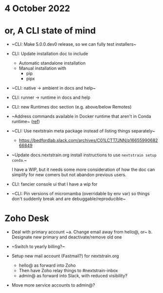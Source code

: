 # 4 October 2022
# or, A CLI state of mind

- ~CLI: Make 5.0.0.dev0 release, so we can fully test installers~
- CLI: Update installation doc to include
  - Automatic standalone installation
  - Manual installation with
    - pip
    - pipx

- ~CLI: native → ambient in docs and help~
- CLI: runner → runtime in docs and help
- CLI: new Runtimes doc section (e.g. above/below Remotes)

- ~Address commands available in Docker runtime that aren't in Conda runtime~
  ([ref](https://github.com/nextstrain/cli/pull/218#issuecomment-1269082344))

- ~CLI: Use nextstrain meta package instead of listing things separately~
  - <https://bedfordlab.slack.com/archives/C01LCTT7JNN/p1665599068266849>

- ~Update docs.nextstrain.org install instructions to use `nextstrain setup conda`.~

  I have a WIP, but it needs some more consideration of how the doc can
  simplify for new comers but not abandon previous users.

- CLI: fancier console ui that I have a wip for
- ~CLI: Pin versions of micromamba (overridable by env var) so things don't suddenly break and are debuggable/reproducible~


# Zoho Desk

- Deal with primary account
  ~a. Change email away from hello@, or~
  b. Designate new primary and deactivate/remove old one

- ~Switch to yearly billing?~

- Setup new mail account (Fastmail?) for nextstrain.org
  - hello@ as forward into Zoho
  - Then have Zoho relay things to #nextstrain-inbox
  - admin@ as forward into Slack, with reduced visibility?

- Move more service accounts to admin@?
